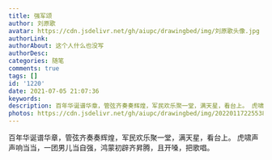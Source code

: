 ```yaml
---
title: 强军颂
author: 刘原歌
avatar: https://cdn.jsdelivr.net/gh/aiupc/drawingbed/img/刘原歌头像.jpg
authorLink: 
authorAbout: 这个人什么也没写
authorDesc: 
categories: 随笔
comments: true
tags: []
id: '1220'
date: 2021-07-05 21:07:36
keywords:
description: 百年华诞谱华章，管弦齐奏奏辉煌，军民欢乐聚一堂，满天星，看台上。 虎啸声声响当当，一团男儿当自强，鸿...
photos: https://cdn.jsdelivr.net/gh/aiupc/drawingbed/img/20220117225538.png
---
```


百年华诞谱华章，管弦齐奏奏辉煌，军民欢乐聚一堂，满天星，看台上。 虎啸声声响当当，一团男儿当自强，鸿蒙初辟齐昇腾，且开嗓，把歌唱。